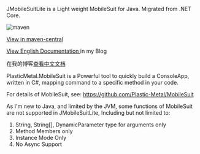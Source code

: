 JMobileSuitLite is a Light weight MobileSuit for Java. Migrated from .NET Core.

![maven](https://img.shields.io/maven-central/v/io.github.plastic-metal/JMobileSuitLite/0.1.3)

[View in maven-central](https://search.maven.org/artifact/io.github.plastic-metal/JMobileSuitLite/)

[View English Documentation ](https://ferdinandsukhoi.github.io/docs/en-US/JMobileSuitLite/) in my Blog

在我的博客[查看中文文档](https://ferdinandsukhoi.github.io/docs/zh-CN/JMobileSuitLite/)

PlasticMetal.MobileSuit is a Powerful tool to quickly build a ConsoleApp, written in C#, mapping command to a specific method in your code.

For details of MobileSuit, see: https://github.com/Plastic-Metal/MobileSuit



As I'm new to Java, and limited by the JVM, some functions of MobileSuit are not supported in JMobileSuitLite, Including but not limited to:

1. String, String[], DynamicParameter type for arguments only
2. Method Members only
3. Instance Mode Only
4. No Async Support